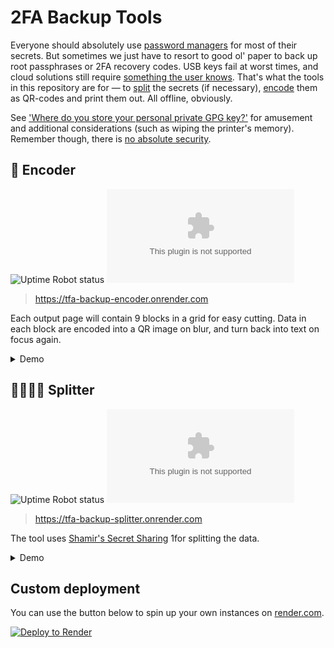 # 2FA Backup Tools

Everyone should absolutely use [password managers](https://en.wikipedia.org/wiki/Password_manager) for most of their secrets. But sometimes we just have to resort to good ol' paper to back up root passphrases or 2FA recovery codes. USB keys fail at worst times, and cloud solutions still require [something the user knows](https://en.wikipedia.org/wiki/Multi-factor_authentication#Knowledge). That's what the tools in this repository are for &mdash; to [split](#-splitter) the secrets (if necessary), [encode](#-encoder) them as QR-codes and print them out. All offline, obviously.

See ['Where do you store your personal private GPG key?'](https://security.stackexchange.com/q/51771) for amusement and additional considerations (such as wiping the printer's memory). Remember though, there is [no absolute security](https://xkcd.com/538/).

## 📝 Encoder

![Uptime Robot status](https://img.shields.io/uptimerobot/status/m791500782-ff9ac5a28fb88d7a258e7c49?style=for-the-badge)
![Mozilla HTTP Observatory Grade](https://img.shields.io/mozilla-observatory/grade/tfa-backup-encoder.onrender.com?style=for-the-badge)

> https://tfa-backup-encoder.onrender.com

Each output page will contain 9 blocks in a grid for easy cutting. Data in each block are encoded into a QR image on blur, and turn back into text on focus again.

<details>
  <summary>Demo</summary>
  <kbd><img src="/docs/tfa-backup-encoder.gif?raw=true"/></kbd>
</details>

## 👨‍👩‍👧‍👦 Splitter

![Uptime Robot status](https://img.shields.io/uptimerobot/status/m791500787-b8b97ee0c3eb92adad46f778?style=for-the-badge)
![Mozilla HTTP Observatory Grade](https://img.shields.io/mozilla-observatory/grade/tfa-backup-splitter.onrender.com?style=for-the-badge)

> https://tfa-backup-splitter.onrender.com

The tool uses [Shamir's Secret Sharing](https://en.wikipedia.org/wiki/Shamir%27s_Secret_Sharing) 1for splitting the data.

<details>
  <summary>Demo</summary>
  <kdb><img src="/docs/tfa-backup-splitter.gif?raw=true"/></kdb>
</details>

## Custom deployment

You can use the button below to spin up your own instances on [render.com](https://render.com).

[![Deploy to Render](https://render.com/images/deploy-to-render-button.svg)](https://render.com/deploy?repo=https://github.com/dubov94/tfa-backup-tools)
